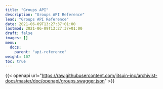 ```yaml
---
title: "Groups API"
description: "Groups API Reference"
lead: "Groups API Reference"
date: 2021-06-09T13:27:37+01:00
lastmod: 2021-06-09T13:27:37+01:00
draft: false
images: []
menu: 
  docs:
    parent: "api-reference"
weight: 107
toc: true
---
```


{{< openapi url="https://raw.githubusercontent.com/jitsuin-inc/archivist-docs/master/doc/openapi/groups.swagger.json" >}}
